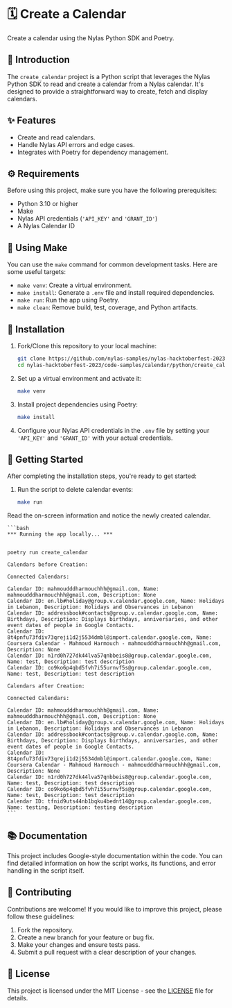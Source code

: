 # 🗓️ Create a Calendar 

Create a calendar using the Nylas Python SDK and Poetry.

## 📜 Introduction

The `create_calendar` project is a Python script that leverages the Nylas Python SDK to read and create a calendar from a Nylas calendar. It's designed to provide a straightforward way to create, fetch and display calendars.

## ✨ Features

- Create and read calendars.
- Handle Nylas API errors and edge cases.
- Integrates with Poetry for dependency management.

## ⚙️ Requirements

Before using this project, make sure you have the following prerequisites:

- Python 3.10 or higher
- Make
- Nylas API credentials (`'API_KEY'` and `'GRANT_ID'`)
- A Nylas Calendar ID

## 🔧 Using Make

You can use the `make` command for common development tasks. Here are some useful targets:

- `make venv`: Create a virtual environment.
- `make install`: Generate a `.env` file and install required dependencies.
- `make run`: Run the app using Poetry.
- `make clean`: Remove build, test, coverage, and Python artifacts.

## 🚀 Installation

1. Fork/Clone this repository to your local machine:

    ```bash
    git clone https://github.com/nylas-samples/nylas-hacktoberfest-2023.git
    cd nylas-hacktoberfest-2023/code-samples/calendar/python/create_calendar
    ```

1. Set up a virtual environment and activate it:

    ```bash
    make venv
    ```

1. Install project dependencies using Poetry:

    ```bash
    make install
    ```

1. Configure your Nylas API credentials in the `.env` file by setting your `'API_KEY'` and `'GRANT_ID'` with your actual credentials.

## 🏁 Getting Started

After completing the installation steps, you're ready to get started:

1. Run the script to delete calendar events:

    ```bash
    make run
    ```

Read the on-screen information and notice the newly created calendar.

    ```bash
    *** Running the app locally... ***


    poetry run create_calendar

    Calendars before Creation:

    Connected Calendars:

    Calendar ID: mahmoudddharmouchhh@gmail.com, Name: mahmoudddharmouchhh@gmail.com, Description: None
    Calendar ID: en.lb#holiday@group.v.calendar.google.com, Name: Holidays in Lebanon, Description: Holidays and Observances in Lebanon
    Calendar ID: addressbook#contacts@group.v.calendar.google.com, Name: Birthdays, Description: Displays birthdays, anniversaries, and other event dates of people in Google Contacts.
    Calendar ID: 8t4pnfu73fdiv73qreji1d2j5534dmbl@import.calendar.google.com, Name: Coursera Calendar - Mahmoud Harmouch - mahmoudddharmouchhh@gmail.com, Description: None
    Calendar ID: n1rd0h727dk44lva57qnbbeis8@group.calendar.google.com, Name: test, Description: test description
    Calendar ID: co9ko6p4qbd5fvh7i55urnvf5s@group.calendar.google.com, Name: test, Description: test description

    Calendars after Creation:

    Connected Calendars:

    Calendar ID: mahmoudddharmouchhh@gmail.com, Name: mahmoudddharmouchhh@gmail.com, Description: None
    Calendar ID: en.lb#holiday@group.v.calendar.google.com, Name: Holidays in Lebanon, Description: Holidays and Observances in Lebanon
    Calendar ID: addressbook#contacts@group.v.calendar.google.com, Name: Birthdays, Description: Displays birthdays, anniversaries, and other event dates of people in Google Contacts.
    Calendar ID: 8t4pnfu73fdiv73qreji1d2j5534dmbl@import.calendar.google.com, Name: Coursera Calendar - Mahmoud Harmouch - mahmoudddharmouchhh@gmail.com, Description: None
    Calendar ID: n1rd0h727dk44lva57qnbbeis8@group.calendar.google.com, Name: test, Description: test description
    Calendar ID: co9ko6p4qbd5fvh7i55urnvf5s@group.calendar.google.com, Name: test, Description: test description
    Calendar ID: tfnid9uts44nb1bqku4bednt14@group.calendar.google.com, Name: testing, Description: testing description
    ```

## 📚 Documentation

This project includes Google-style documentation within the code. You can find detailed information on how the script works, its functions, and error handling in the script itself.

## 🤝 Contributing

Contributions are welcome! If you would like to improve this project, please follow these guidelines:

1. Fork the repository.
2. Create a new branch for your feature or bug fix.
3. Make your changes and ensure tests pass.
4. Submit a pull request with a clear description of your changes.

## 📄 License

This project is licensed under the MIT License - see the [LICENSE](LICENSE) file for details.
